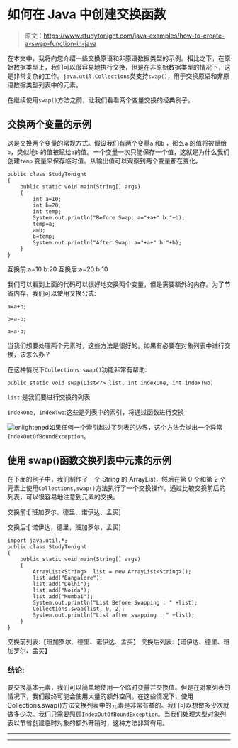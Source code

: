 # 如何在 Java 中创建交换函数

> 原文：<https://www.studytonight.com/java-examples/how-to-create-a-swap-function-in-java>

在本文中，我将向您介绍一些交换原语和非原语数据类型的示例。相比之下，在原始数据类型上，我们可以很容易地执行交换，但是在非原始数据类型的情况下，这是非常复杂的工作。`java.util.Collections`类支持`swap()`，用于交换原语和非原语数据类型列表中的元素。

在继续使用`swap()`方法之前，让我们看看两个变量交换的经典例子。

## 交换两个变量的示例

这是交换两个变量的常规方式。假设我们有两个变量`a` 和`b` ，那么`a` 的值将被赋给`b`，类似地`b` 的值被赋给`a`的值。一个变量一次只能保存一个值，这就是为什么我们创建`temp` 变量来保存临时值。从输出值可以观察到两个变量都在变化。

```
public class StudyTonight 
{ 
	public static void main(String[] args)   
	{ 
		int a=10;
		int b=20;
		int temp;
		System.out.println("Before Swap: a="+a+" b:"+b);
		temp=a;
		a=b;
		b=temp;
		System.out.println("After Swap: a="+a+" b:"+b);
	} 
} 
```

互换前:a=10 b:20
互换后:a=20 b:10

我们可以看到上面的代码可以很好地交换两个变量，但是需要额外的内存。为了节省内存，我们可以使用交换公式:

`a=a+b;`

`b=a-b;`

`a=a-b;`

当我们想要处理两个元素时，这些方法是很好的。如果有必要在对象列表中进行交换，该怎么办？

在这种情况下`Collections.swap()`功能非常有帮助:

```
public static void swap(List<?> list, int indexOne, int indexTwo) 
```

`list`:是我们要进行交换的列表

`indexOne, indexTwo`:这些是列表中的索引，将通过函数进行交换

![enlightened](../Images/bcefbc0bebd753ed2a05f55c0b74d9f0.png "enlightened")如果任何一个索引越过了列表的边界，这个方法会抛出一个异常`IndexOutOfBoundException`。

## 使用 swap()函数交换列表中元素的示例

在下面的例子中，我们制作了一个 String 的 ArrayList，然后在第 0 个和第 2 个元素上使用`Collections,swap()`方法执行了一个交换操作。通过比较交换前后的列表，可以很容易地注意到元素的交换。

交换前:[ 班加罗尔、德里、诺伊达、孟买]

交换后:[ 诺伊达，德里，班加罗尔，孟买]

```
import java.util.*;  
public class StudyTonight 
{ 
	public static void main(String[] args)   
	{ 
		ArrayList<String>  list = new ArrayList<String>();  
		list.add("Bangalore");  
		list.add("Delhi");  
		list.add("Noida");  
		list.add("Mumbai");   
		System.out.println("List Before Swapping : " +list);   
		Collections.swap(list, 0, 2);  
		System.out.println("List after swapping : " +list);  
	} 
} 
```

交换前列表:【班加罗尔、德里、诺伊达、孟买】
交换后列表:【诺伊达、德里、班加罗尔、孟买】

### 结论:

要交换基本元素，我们可以简单地使用一个临时变量并交换值。但是在对象列表的情况下，我们最终可能会使用大量的额外空间。在这些情况下，使用 Collections.swap()方法交换列表中的元素是非常有益的。我们可以想做多少次就做多少次。我们只需要照顾`IndexOutOfBoundException`。当我们处理大型对象列表以节省创建临时对象的额外开销时，这种方法非常有用。

* * *

* * *